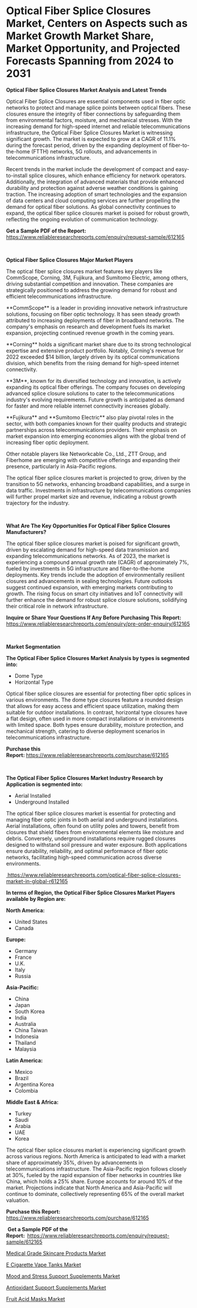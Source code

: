 <p><h1>Optical Fiber Splice Closures Market, Centers on Aspects such as Market Growth Market Share, Market Opportunity, and Projected Forecasts Spanning from 2024 to 2031</h1></p><p><strong>Optical Fiber Splice Closures Market Analysis and Latest Trends</strong></p>
<p><p>Optical Fiber Splice Closures are essential components used in fiber optic networks to protect and manage splice points between optical fibers. These closures ensure the integrity of fiber connections by safeguarding them from environmental factors, moisture, and mechanical stresses. With the increasing demand for high-speed internet and reliable telecommunications infrastructure, the Optical Fiber Splice Closures Market is witnessing significant growth. The market is expected to grow at a CAGR of 11.1% during the forecast period, driven by the expanding deployment of fiber-to-the-home (FTTH) networks, 5G rollouts, and advancements in telecommunications infrastructure.</p><p>Recent trends in the market include the development of compact and easy-to-install splice closures, which enhance efficiency for network operators. Additionally, the integration of advanced materials that provide enhanced durability and protection against adverse weather conditions is gaining traction. The increasing adoption of smart technologies and the expansion of data centers and cloud computing services are further propelling the demand for optical fiber solutions. As global connectivity continues to expand, the optical fiber splice closures market is poised for robust growth, reflecting the ongoing evolution of communication technology.</p></p>
<p><strong>Get a Sample PDF of the Report:&nbsp;</strong> <a href="https://www.reliableresearchreports.com/enquiry/request-sample/612165?utm_campaign=1595&utm_medium=2&utm_source=Github&utm_content=ia&utm_term=13102024&utm_id=optical-fiber-splice-closures">https://www.reliableresearchreports.com/enquiry/request-sample/612165</a></p>
<p>&nbsp;</p>
<p><strong>Optical Fiber Splice Closures Major Market Players</strong></p>
<p><p>The optical fiber splice closures market features key players like CommScope, Corning, 3M, Fujikura, and Sumitomo Electric, among others, driving substantial competition and innovation. These companies are strategically positioned to address the growing demand for robust and efficient telecommunications infrastructure.</p><p>**CommScope** is a leader in providing innovative network infrastructure solutions, focusing on fiber optic technology. It has seen steady growth attributed to increasing deployments of fiber in broadband networks. The company's emphasis on research and development fuels its market expansion, projecting continued revenue growth in the coming years.</p><p>**Corning** holds a significant market share due to its strong technological expertise and extensive product portfolio. Notably, Corning's revenue for 2022 exceeded $14 billion, largely driven by its optical communications division, which benefits from the rising demand for high-speed internet connectivity.</p><p>**3M**, known for its diversified technology and innovation, is actively expanding its optical fiber offerings. The company focuses on developing advanced splice closure solutions to cater to the telecommunications industry's evolving requirements. Future growth is anticipated as demand for faster and more reliable internet connectivity increases globally.</p><p>**Fujikura** and **Sumitomo Electric** also play pivotal roles in the sector, with both companies known for their quality products and strategic partnerships across telecommunications providers. Their emphasis on market expansion into emerging economies aligns with the global trend of increasing fiber optic deployment.</p><p>Other notable players like Networkcable Co., Ltd., ZTT Group, and Fiberhome are emerging with competitive offerings and expanding their presence, particularly in Asia-Pacific regions.</p><p>The optical fiber splice closures market is projected to grow, driven by the transition to 5G networks, enhancing broadband capabilities, and a surge in data traffic. Investments in infrastructure by telecommunications companies will further propel market size and revenue, indicating a robust growth trajectory for the industry.</p></p>
<p>&nbsp;</p>
<p><strong>What Are The Key Opportunities For Optical Fiber Splice Closures Manufacturers?</strong></p>
<p><p>The optical fiber splice closures market is poised for significant growth, driven by escalating demand for high-speed data transmission and expanding telecommunications networks. As of 2023, the market is experiencing a compound annual growth rate (CAGR) of approximately 7%, fueled by investments in 5G infrastructure and fiber-to-the-home deployments. Key trends include the adoption of environmentally resilient closures and advancements in sealing technologies. Future outlooks suggest continued expansion, with emerging markets contributing to growth. The rising focus on smart city initiatives and IoT connectivity will further enhance the demand for robust splice closure solutions, solidifying their critical role in network infrastructure.</p></p>
<p><strong>Inquire or Share Your Questions If Any Before Purchasing This Report:</strong> <a href="https://www.reliableresearchreports.com/enquiry/pre-order-enquiry/612165?utm_campaign=1595&utm_medium=2&utm_source=Github&utm_content=ia&utm_term=13102024&utm_id=optical-fiber-splice-closures">https://www.reliableresearchreports.com/enquiry/pre-order-enquiry/612165</a></p>
<p>&nbsp;</p>
<p><strong>Market Segmentation</strong></p>
<p><strong>The Optical Fiber Splice Closures Market Analysis by types is segmented into:</strong></p>
<p><ul><li>Dome Type</li><li>Horizontal Type</li></ul></p>
<p><p>Optical fiber splice closures are essential for protecting fiber optic splices in various environments. The dome type closures feature a rounded design that allows for easy access and efficient space utilization, making them suitable for outdoor installations. In contrast, horizontal type closures have a flat design, often used in more compact installations or in environments with limited space. Both types ensure durability, moisture protection, and mechanical strength, catering to diverse deployment scenarios in telecommunications infrastructure.</p></p>
<p><strong>Purchase this Report:&nbsp;</strong><a href="https://www.reliableresearchreports.com/purchase/612165?utm_campaign=1595&utm_medium=2&utm_source=Github&utm_content=ia&utm_term=13102024&utm_id=optical-fiber-splice-closures">https://www.reliableresearchreports.com/purchase/612165</a></p>
<p>&nbsp;</p>
<p><strong>The Optical Fiber Splice Closures Market Industry Research by Application is segmented into:</strong></p>
<p><ul><li>Aerial Installed</li><li>Underground Installed</li></ul></p>
<p><p>The optical fiber splice closures market is essential for protecting and managing fiber optic joints in both aerial and underground installations. Aerial installations, often found on utility poles and towers, benefit from closures that shield fibers from environmental elements like moisture and debris. Conversely, underground installations require rugged closures designed to withstand soil pressure and water exposure. Both applications ensure durability, reliability, and optimal performance of fiber optic networks, facilitating high-speed communication across diverse environments.</p></p>
<p><a href="https://www.reliableresearchreports.com/optical-fiber-splice-closures-market-in-global-r612165?utm_campaign=1595&utm_medium=2&utm_source=Github&utm_content=ia&utm_term=13102024&utm_id=optical-fiber-splice-closures">&nbsp;https://www.reliableresearchreports.com/optical-fiber-splice-closures-market-in-global-r612165</a></p>
<p><strong>In terms of Region, the Optical Fiber Splice Closures Market Players available by Region are:</strong></p>
<p>
    <p> <strong> North America: </strong>
        <ul>
            <li>United States</li>
            <li>Canada</li>
        </ul>
        </p> 
    <p> <strong> Europe: </strong>
        <ul>
            <li>Germany</li>
            <li>France</li>
            <li>U.K.</li>
            <li>Italy</li>
            <li>Russia</li>
        </ul>
        </p> 
    <p> <strong> Asia-Pacific: </strong>
        <ul>
            <li>China</li>
            <li>Japan</li>
            <li>South Korea</li>
            <li>India</li>
            <li>Australia</li>
            <li>China Taiwan</li>
            <li>Indonesia</li>
            <li>Thailand</li>
            <li>Malaysia</li>
        </ul>
        </p> 
    <p> <strong> Latin America: </strong>
        <ul>
            <li>Mexico</li>
            <li>Brazil</li>
            <li>Argentina Korea</li>
            <li>Colombia</li>
        </ul>
        </p> 
    <p> <strong> Middle East & Africa: </strong>
        <ul>
            <li>Turkey</li>
            <li>Saudi</li>
            <li>Arabia</li>
            <li>UAE</li>
            <li>Korea</li>
        </ul>
    </p>
    </p>
<p><p>The optical fiber splice closures market is experiencing significant growth across various regions. North America is anticipated to lead with a market share of approximately 35%, driven by advancements in telecommunications infrastructure. The Asia-Pacific region follows closely at 30%, fueled by the rapid expansion of fiber networks in countries like China, which holds a 25% share. Europe accounts for around 10% of the market. Projections indicate that North America and Asia-Pacific will continue to dominate, collectively representing 65% of the overall market valuation.</p></p>
<p><strong>Purchase this Report: </strong><a href="https://www.reliableresearchreports.com/purchase/612165?utm_campaign=1595&utm_medium=2&utm_source=Github&utm_content=ia&utm_term=13102024&utm_id=optical-fiber-splice-closures">https://www.reliableresearchreports.com/purchase/612165</a></p>
<p>&nbsp;<strong>Get a Sample PDF of the Report:&nbsp;&nbsp;</strong><a href="https://www.reliableresearchreports.com/enquiry/request-sample/612165?utm_campaign=1595&utm_medium=2&utm_source=Github&utm_content=ia&utm_term=13102024&utm_id=optical-fiber-splice-closures">https://www.reliableresearchreports.com/enquiry/request-sample/612165</a></p>
<p><strong></strong></p>
<p><p><a href="https://www.linkedin.com/pulse/medical-grade-skincare-products-market-size-growth-trends-jrvqe?utm_campaign=1595&utm_medium=2&utm_source=Github&utm_content=ia&utm_term=13102024&utm_id=optical-fiber-splice-closures">Medical Grade Skincare Products Market</a></p><p><a href="https://www.linkedin.com/pulse/e-cigarette-vape-tanks-market-penetration-strategies-untapped-wuate?utm_campaign=1595&utm_medium=2&utm_source=Github&utm_content=ia&utm_term=13102024&utm_id=optical-fiber-splice-closures">E Cigarette Vape Tanks Market</a></p><p><a href="https://www.linkedin.com/pulse/comprehensive-report-mood-stress-support-supplements-qdzec?utm_campaign=1595&utm_medium=2&utm_source=Github&utm_content=ia&utm_term=13102024&utm_id=optical-fiber-splice-closures">Mood and Stress Support Supplements Market</a></p><p><a href="https://www.linkedin.com/pulse/strategic-market-insights-global-antioxidant-support-supplements-49e8c?utm_campaign=1595&utm_medium=2&utm_source=Github&utm_content=ia&utm_term=13102024&utm_id=optical-fiber-splice-closures">Antioxidant Support Supplements Market</a></p><p><a href="https://www.linkedin.com/pulse/consumer-behavior-shifts-fruit-acid-masks-market-demand-lmy3e?utm_campaign=1595&utm_medium=2&utm_source=Github&utm_content=ia&utm_term=13102024&utm_id=optical-fiber-splice-closures">Fruit Acid Masks Market</a></p></p>
